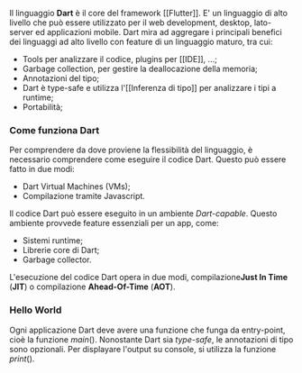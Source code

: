 Il linguaggio **Dart** è il core del framework [[Flutter]]. E' un linguaggio di alto livello che può essere utilizzato per il web development, desktop, lato-server ed applicazioni mobile. 
Dart mira ad aggregare i principali benefici dei linguaggi ad alto livello con feature di un linguaggio maturo, tra cui:
- Tools per analizzare il codice, plugins per [[IDE]], ...;
- Garbage collection, per gestire la deallocazione della memoria;
- Annotazioni del tipo;
- Dart è type-safe e utilizza l'[[Inferenza di tipo]] per analizzare i tipi a runtime;
- Portabilità;

### Come funziona Dart ###

Per comprendere da dove proviene la flessibilità del linguaggio, è necessario comprendere come eseguire il codice Dart. Questo può essere fatto in due modi:
- Dart Virtual Machines (VMs);
- Compilazione tramite Javascript.

Il codice Dart può essere eseguito in un ambiente _Dart-capable_. Questo ambiente provvede feature essenziali per un app, come:
- Sistemi runtime;
- Librerie core di Dart;
- Garbage collector.

L'esecuzione del codice Dart opera in due modi, compilazione**Just In Time** (**JIT**) o compilazione **Ahead-Of-Time** (**AOT**).

### Hello World ###
Ogni applicazione Dart deve avere una funzione che funga da entry-point, cioè la funzione $main()$.
Nonostante Dart sia _type-safe_, le annotazioni di tipo sono opzionali.
Per displayare l'output su console, si utilizza la funzione $print()$.
